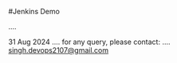 #Jenkins Demo

....

31 Aug 2024
....
for any query, please contact:
....
singh.devops2107@gmail.com
